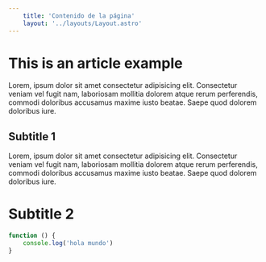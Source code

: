 ```yaml
---
    title: 'Contenido de la página'
    layout: '../layouts/Layout.astro'
---
```


# This is an article example

Lorem, ipsum dolor sit amet consectetur adipisicing elit. Consectetur veniam vel fugit nam, laboriosam mollitia dolorem atque rerum perferendis, commodi doloribus accusamus maxime iusto beatae. Saepe quod dolorem doloribus iure.

## Subtitle 1

Lorem, ipsum dolor sit amet consectetur adipisicing elit. Consectetur veniam vel fugit nam, laboriosam mollitia dolorem atque rerum perferendis, commodi doloribus accusamus maxime iusto beatae. Saepe quod dolorem doloribus iure.

# Subtitle 2

```javascript
function () {
    console.log('hola mundo')
}
```